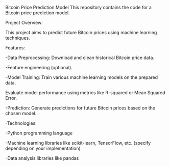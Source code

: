 Bitcoin Price Prediction Model
This repository contains the code for a Bitcoin price prediction model.

Project Overview:

This project aims to predict future Bitcoin prices using machine learning techniques.

Features:

-Data Preprocessing:
Download and clean historical Bitcoin price data.

-Feature engineering (optional).

-Model Training:
Train various machine learning models on the prepared data.

Evaluate model performance using metrics like R-squared or Mean Squared Error.

-Prediction:
Generate predictions for future Bitcoin prices based on the chosen model.

-Technologies:

-Python programming language

-Machine learning libraries like scikit-learn, TensorFlow, etc. (specify depending on your implementation)

-Data analysis libraries like pandas

